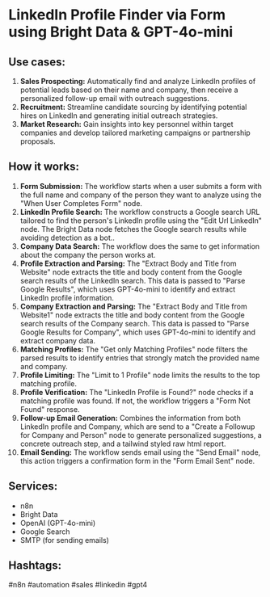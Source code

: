 # LinkedIn Profile Finder via Form using Bright Data & GPT-4o-mini

## Use cases:

1.  **Sales Prospecting:** Automatically find and analyze LinkedIn profiles of potential leads based on their name and company, then receive a personalized follow-up email with outreach suggestions.
2.  **Recruitment:** Streamline candidate sourcing by identifying potential hires on LinkedIn and generating initial outreach strategies.
3.  **Market Research:** Gain insights into key personnel within target companies and develop tailored marketing campaigns or partnership proposals.

## How it works:

1.  **Form Submission:** The workflow starts when a user submits a form with the full name and company of the person they want to analyze using the "When User Completes Form" node.
2.  **LinkedIn Profile Search:** The workflow constructs a Google search URL tailored to find the person's LinkedIn profile using the "Edit Url LinkedIn" node. The Bright Data node fetches the Google search results while avoiding detection as a bot..
3.  **Company Data Search:** The workflow does the same to get information about the company the person works at.
4.  **Profile Extraction and Parsing:** The "Extract Body and Title from Website" node extracts the title and body content from the Google search results of the LinkedIn search. This data is passed to "Parse Google Results", which uses GPT-4o-mini to identify and extract LinkedIn profile information.
5. **Company Extraction and Parsing:** The "Extract Body and Title from Website1" node extracts the title and body content from the Google search results of the Company search. This data is passed to "Parse Google Results for Company", which uses GPT-4o-mini to identify and extract company data.
6.  **Matching Profiles:** The "Get only Matching Profiles" node filters the parsed results to identify entries that strongly match the provided name and company.
7.  **Profile Limiting:** The "Limit to 1 Profile" node limits the results to the top matching profile.
8.  **Profile Verification:** The "LinkedIn Profile is Found?" node checks if a matching profile was found. If not, the workflow triggers a "Form Not Found" response.
9.  **Follow-up Email Generation:** Combines the information from both LinkedIn profile and Company, which are send to a "Create a Followup for Company and Person" node to generate personalized suggestions, a concrete outreach step, and a tailwind styled raw html report.
10. **Email Sending:** The workflow sends email using the "Send Email" node, this action triggers a confirmation form in the "Form Email Sent" node.

## Services:

*   n8n
*   Bright Data
*   OpenAI (GPT-4o-mini)
*   Google Search
*   SMTP (for sending emails)

## Hashtags:

#n8n #automation #sales #linkedin #gpt4
